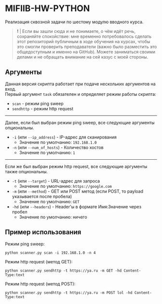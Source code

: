 # MIFIIB-HW-PYTHON

Реализация сквозной задачи по шестому модулю вводного курса.

> **!** | Если вы зашли сюда и не понимаете, о чём идёт речь, сохраняйте спокойствие: мне временно потребовалось сделать этот репозиторий публичным в ходе обучения на курсах, чтобы это смогли проверить преподаватели (важно было разместить это общедоступным и именно на GitHub). Можете заниматься своими делами и не обращать внимание на сей казус с моей стороны.

## Аргументы

Данная версия скрипта работает при подаче нескольких аргументов на вход.  
Первый аргумент `task` обязателен и определяет режим работы скрипта:

* `scan` - режим ping sweep
* `sendhttp` - режим http request

---

Далее, если был выбран режим ping sweep, все следующие аргументы опциональны.

* `-i` (или `--ip_address`) - IP-адрес для сканирования
  * Значение по умолчанию: `192.168.1.0`
* `-n` (или `--num_of_hosts`) - Количество хостов
  * Значение по умолчанию: `1`

---

Если же был выбран режим http request, все следующие аргументы также опциональны.

* `-t` (или `--target`) - URL-адрес для запроса
  * Значение по умолчанию: `https://google.com`
* `-m` (или `--method`) - GET или POST метод (если POST, то payload указывается после пробела)
  * Значение по умолчанию: `GET`
* `-hd` (или `--headers`) - Header'ы в формате Имя:Значение через пробел
  * Значение по умолчанию: ничего

## Пример использования

Режим ping sweep:
```
python scanner.py scan -i 192.168.1.0 -n 4
```

Режим http request (метод GET):
```
python scanner.py sendhttp -t https://ya.ru -m GET -hd Content-Type:text
```

Режим http request (метод POST):
```
python scanner.py sendhttp -t https://ya.ru -m POST lol -hd Content-Type:text
```
